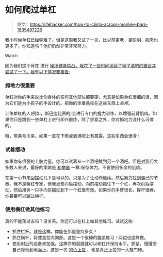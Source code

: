 # 如何爬过单杠

> 原文：<https://lifehacker.com/how-to-climb-across-monkey-bars-1835497226>

我小时候单杠已经够难了。但是这周我又试了一次，比以前更老，更聪明，肌肉也更多了。你知道吗？他们仍然非常非常努力。

Watch

因为我们这个月在 进行 [操场健身挑战，我花了一些时间阅读了猴子酒吧的建议并尝试了一下。我有以下情况要报告:](https://vitals.lifehacker.com/the-june-fitness-challenge-is-playgrounds-1835210163)

### 抓地力很重要

单杠对你的手来说比你身体的任何其他部位都要硬，尤其是如果单杠很细的话，因为它们是为小孩子的手设计的。把你的体重悬挂在这些东西上*会疼*。

训练单杠的人(例如，斯巴达比赛的)会进行专门的握力训练，以增强前臂肌肉。如果你只是跳到一些单杠上进行即兴锻炼，除了抓紧之外，你对抓地力没什么可做的。

哦，带条毛巾来。如果一直在下雨或者酒吧上有晨露，这些东西会很滑！

### 试着摆动

如果你有很强的上肢力量，你可以试着从一个酒吧跳到另一个酒吧。但是对我们大多数人来说，最好的策略是 [和攀岩](https://vitals.lifehacker.com/how-to-start-rock-climbing-when-you-have-no-upper-body-1833498240) 一样:保存体力，不要使用多余的肌肉。

在第一小节来回摆动几下是可以的，只是为了让动作继续。然后努力找到自己的节奏。我不是猴杠专家，但我发现向后摆动，向前摆动抓住下一个杠，再次向后摆动，然后用另一只手向前摆动到下一个杠很有效。如果你的手臂很长，挥杆很棒，你甚至可以跳过横杆。

### 使用横杠做其他练习

真的不能荡过去吗？没关系。你还可以在杠上做其他练习。试试这些:

*   抓住栏杆。就是这样。你能在那里坚持多久？
*   抓住横杆，将膝盖拉向胸部。这是一个很棒的腹肌练习！两边也这样做。
*   使用附近的设备来加强，这样你的肩膀就可以和杠铃保持水平。抓紧，慢慢把自己降低到地面上。这是一次 [的负上拉](https://vitals.lifehacker.com/negative-reps-help-you-do-exercises-you-thought-were-im-1787395360) ，也是真正上拉的一大敲门砖。
